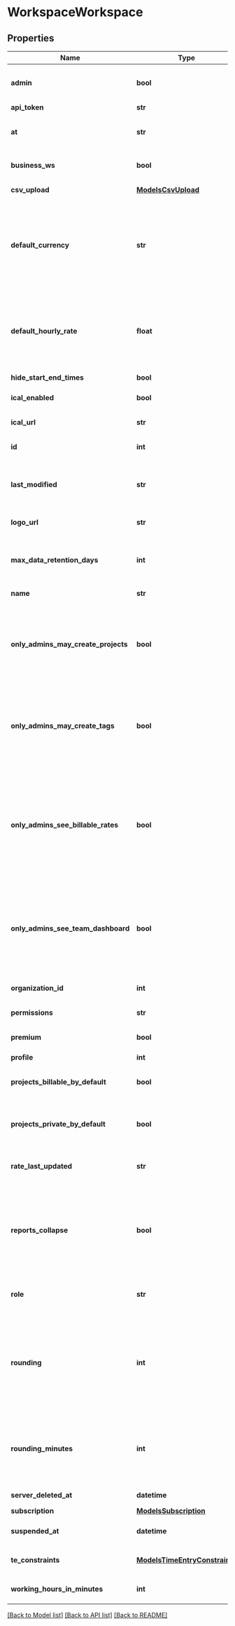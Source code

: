 # WorkspaceWorkspace

## Properties

Name | Type | Description | Notes
------------ | ------------- | ------------- | -------------
**admin** | **bool** | Current user is workspace admin | [optional] 
**api_token** | **str** | deprecated | [optional] 
**at** | **str** | Timestamp of last workspace change | [optional] 
**business_ws** | **bool** | Workspace on Premium subscription | [optional] 
**csv_upload** | [**ModelsCsvUpload**](ModelsCsvUpload.md) | CSV upload data | [optional] 
**default_currency** | **str** | Default currency, premium feature, optional, only for existing WS, will be &#39;USD&#39; initially | [optional] 
**default_hourly_rate** | **float** | The default hourly rate, premium feature, optional, only for existing WS, will be 0.0 initially | [optional] 
**hide_start_end_times** | **bool** |  | [optional] 
**ical_enabled** | **bool** | Calendar integration enabled | [optional] 
**ical_url** | **str** | URL of calendar | [optional] 
**id** | **int** | Identifier of the workspace | [optional] 
**last_modified** | **str** | Last modification of data in the workspace | [optional] 
**logo_url** | **str** | URL of workspace logo | [optional] 
**max_data_retention_days** | **int** | How far back free workspaces can access data. | [optional] 
**name** | **str** | Name of the workspace | [optional] 
**only_admins_may_create_projects** | **bool** | Only admins will be able to create projects, optional, only for existing WS, will be false initially | [optional] 
**only_admins_may_create_tags** | **bool** | Only admins will be able to create tags, optional, only for existing WS, will be false initially | [optional] 
**only_admins_see_billable_rates** | **bool** | Whether only admins will be able to see billable rates, premium feature, optional, only for existing WS. Will be false initially | [optional] 
**only_admins_see_team_dashboard** | **bool** | Only admins will be able to see the team dashboard, optional, only for existing WS, will be false initially | [optional] 
**organization_id** | **int** | Identifier of the organization | [optional] 
**permissions** | **str** | Permissions list | [optional] 
**premium** | **bool** | Workspace on Starter subscription | [optional] 
**profile** | **int** | deprecated | [optional] 
**projects_billable_by_default** | **bool** | New projects billable by default | [optional] 
**projects_private_by_default** | **bool** | Workspace setting for default project visbility. | [optional] 
**rate_last_updated** | **str** | Timestamp of last workspace rate update | [optional] 
**reports_collapse** | **bool** | Whether reports should be collapsed by default, optional, only for existing WS, will be true initially | [optional] 
**role** | **str** | Role of the current user in the workspace | [optional] 
**rounding** | **int** | Default rounding, premium feature, optional, only for existing WS. 0 - nearest, 1 - round up, -1 - round down | [optional] 
**rounding_minutes** | **int** | Default rounding in minutes, premium feature, optional, only for existing WS | [optional] 
**server_deleted_at** | **datetime** | Timestamp of deletion | [optional] 
**subscription** | [**ModelsSubscription**](ModelsSubscription.md) | deprecated | [optional] 
**suspended_at** | **datetime** | Timestamp of suspension | [optional] 
**te_constraints** | [**ModelsTimeEntryConstraints**](ModelsTimeEntryConstraints.md) | Time entry constraints setting | [optional] 
**working_hours_in_minutes** | **int** | Working hours in minutes | [optional] 

[[Back to Model list]](../README.md#documentation-for-models) [[Back to API list]](../README.md#documentation-for-api-endpoints) [[Back to README]](../README.md)


